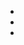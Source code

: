 <!-- <p>
  Powered by <a href="http://jekyllrb.com/">Jekyll</a>,
  hosted on <a href="http://pages.github.com/">Github Pages</a>
</p> -->
<ul class="links">
  <li><a href="mailto:dongsamb@gmail.com" title="AMA"><i class="icon-sparrow"></i></a></li>
  <li><a href="https://github.com/{{ site.author.github }}" title="github"><i class="icon-github"></i></a></li>
  <li><a href="https://twitter.com/{{ site.author.twitter }}" title="follow me"><i class="icon-twitter"></i></a></li>
</ul>